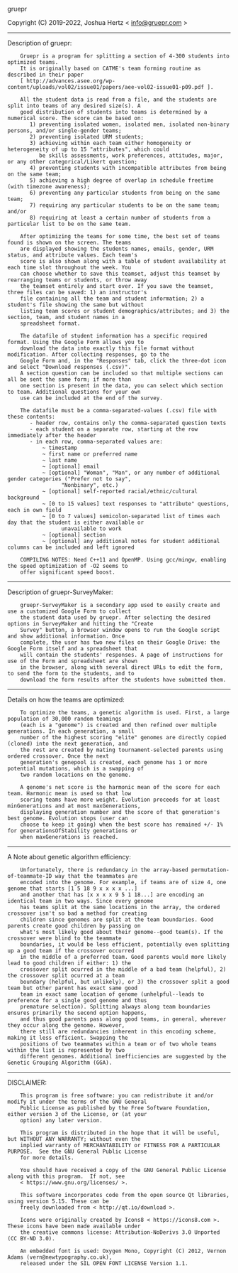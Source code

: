gruepr

Copyright (C) 2019-2022, Joshua Hertz < info@gruepr.com >

---------------
Description of gruepr:

        Gruepr is a program for splitting a section of 4-300 students into optimized teams.
        It is originally based on CATME's team forming routine as described in their paper
        [ http://advances.asee.org/wp-content/uploads/vol02/issue01/papers/aee-vol02-issue01-p09.pdf ].

        All the student data is read from a file, and the students are split into teams of any desired size(s). A
        good distribution of students into teams is determined by a numerical score. The score can be based on:
           1) preventing isolated women, isolated men, isolated non-binary persons, and/or single-gender teams;
           2) preventing isolated URM students;
           3) achieving within each team either homogeneity or heterogeneity of up to 15 "attributes", which could
              be skills assessments, work preferences, attitudes, major, or any other categorical/Likert question;
           4) preventing students with incompatible attributes from being on the same team;
           5) achieving a high degree of overlap in schedule freetime (with timezone awareness);
           6) preventing any particular students from being on the same team;
           7) requiring any particular students to be on the same team; and/or
           8) requiring at least a certain number of students from a particular list to be on the same team.

        After optimizing the teams for some time, the best set of teams found is shown on the screen. The teams
        are displayed showing the students names, emails, gender, URM status, and attribute values. Each team's
        score is also shown along with a table of student availability at each time slot throughout the week. You
        can choose whether to save this teamset, adjust this teamset by rearranging teams or students, or throw away
        the teamset entirely and start over. If you save the teamset, three files can be saved: 1) an instructor's
        file containing all the team and student information; 2) a student's file showing the same but without
        listing team scores or student demographics/attributes; and 3) the section, team, and student names in a
        spreadsheet format.

        The datafile of student information has a specific required format. Using the Google Form allows you to
        download the data into exactly this file format without modification. After collecting responses, go to the
        Google Form and, in the "Responses" tab, click the three-dot icon and select "Download responses (.csv)".
        A section question can be included so that multiple sections can all be sent the same form; if more than
        one section is present in the data, you can select which section to team. Additional questions for your own
        use can be included at the end of the survey.

        The datafile must be a comma-separated-values (.csv) file with these contents:
           - header row, contains only the comma-separated question texts
           - each student on a separate row, starting at the row immediately after the header
           - in each row, comma-separated values are:
               ~ timestamp
               ~ first name or preferred name
               ~ last name
               ~ [optional] email
               ~ [optional] "Woman", "Man", or any number of additional gender categories ("Prefer not to say",
                     "Nonbinary", etc.)
               ~ [optional] self-reported racial/ethnic/cultural background
               ~ [0 to 15 values] text responses to "attribute" questions, each in own field
               ~ [0 to 7 values] semicolon-separated list of times each day that the student is either available or
                     unavailable to work
               ~ [optional] section
               ~ [optional] any additional notes for student additional columns can be included and left ignored

        COMPILING NOTES: Need C++11 and OpenMP. Using gcc/mingw, enabling the speed optimization of -O2 seems to
        offer significant speed boost.


---------------
Description of gruepr-SurveyMaker:

        gruepr-SurveyMaker is a secondary app used to easily create and use a customized Google Form to collect
        the student data used by gruepr. After selecting the desired options in SurveyMaker and hitting the "Create
        Survey" button, a browser window opens to run the Google script and show additional information. Once
        complete, the user has two new files on their Google Drive: the Google Form itself and a spreadsheet that
        will contain the students' responses. A page of instructions for use of the Form and spreadsheet are shown
        in the browser, along with several direct URLs to edit the form, to send the form to the students, and to
        download the form results after the students have submitted them.


---------------
Details on how the teams are optimized:

        To optimize the teams, a genetic algorithm is used. First, a large population of 30,000 random teamings
        (each is a "genome") is created and then refined over multiple generations. In each generation, a small
        number of the highest scoring "elite" genomes are directly copied (cloned) into the next generation, and
        the rest are created by mating tournament-selected parents using ordered crossover. Once the next
        generation's genepool is created, each genome has 1 or more potential mutations, which is a swapping of
        two random locations on the genome.

        A genome's net score is the harmonic mean of the score for each team. Harmonic mean is used so that low
        scoring teams have more weight. Evolution proceeds for at least minGenerations and at most maxGenerations,
        displaying generation number and the score of that generation's best genome. Evolution stops (user can
        choose to keep it going) when the best score has remained +/- 1% for generationsOfStability generations or
        when maxGenerations is reached.


---------------
A Note about genetic algorithm efficiency:

        Unfortunately, there is redundancy in the array-based permutation-of-teammate-ID way that the teammates are
        encoded into the genome. For example, if teams are of size 4, one genome that starts [1 5 18 9 x x x x ...]
        and another that has [x x x x 9 5 1 18...] are encoding an identical team in two ways. Since every genome
        has teams split at the same locations in the array, the ordered crossover isn't so bad a method for creating
        children since genomes are split at the team boundaries. Good parents create good children by passing on
        what's most likely good about their genome--good team(s). If the crossover were blind to the teammate
        boundaries, it would be less efficient, potentially even splitting up a good team if the crossover occurred
        in the middle of a preferred team. Good parents would more likely lead to good children if either: 1) the
        crossover split ocurred in the middle of a bad team (helpful), 2) the crossover split ocurred at a team
        boundary (helpful, but unlikely), or 3) the crossover split a good team but other parent has exact same good
        team in exact same location of genome (unhelpful--leads to preference for a single good genome and thus
        premature selection). Splitting always along team boundaries ensures primarily the second option happens,
        and thus good parents pass along good teams, in general, wherever they occur along the genome. However,
        there still are redundancies inherent in this encoding scheme, making it less efficient. Swapping the
        positions of two teammates within a team or of two whole teams within the list is represented by two
        different genomes. Additional inefficiencies are suggested by the Genetic Grouping Algorithm (GGA).


---------------
DISCLAIMER:

        This program is free software: you can redistribute it and/or modify it under the terms of the GNU General
        Public License as published by the Free Software Foundation, either version 3 of the License, or (at your
        option) any later version.

        This program is distributed in the hope that it will be useful, but WITHOUT ANY WARRANTY; without even the
        implied warranty of MERCHANTABILITY or FITNESS FOR A PARTICULAR PURPOSE.  See the GNU General Public License
        for more details.

        You should have received a copy of the GNU General Public License along with this program.  If not, see
        < https://www.gnu.org/licenses/ >.

        This software incorporates code from the open source Qt libraries, using version 5.15. These can be
        freely downloaded from < http://qt.io/download >.

        Icons were originally created by Icons8 < https://icons8.com >. These icons have been made available under
        the creative commons license: Attribution-NoDerivs 3.0 Unported (CC BY-ND 3.0).

        An embedded font is used: Oxygen Mono, Copyright (C) 2012, Vernon Adams (vern@newtypography.co.uk),
        released under the SIL OPEN FONT LICENSE Version 1.1.
